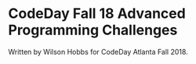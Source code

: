 # CodeDay Fall 18 Advanced Programming Challenges

Written by Wilson Hobbs for CodeDay Atlanta Fall 2018.